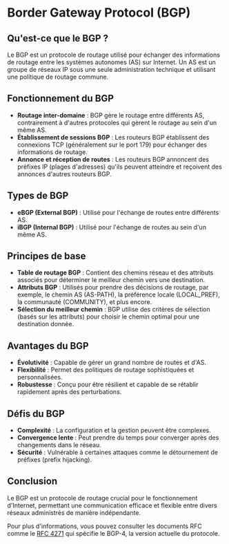 # Border Gateway Protocol (BGP)

## Qu'est-ce que le BGP ?

Le BGP est un protocole de routage utilisé pour échanger des informations de routage entre les systèmes autonomes (AS) sur Internet. Un AS est un groupe de réseaux IP sous une seule administration technique et utilisant une politique de routage commune.

## Fonctionnement du BGP

- **Routage inter-domaine** : BGP gère le routage entre différents AS, contrairement à d'autres protocoles qui gèrent le routage au sein d'un même AS.
- **Établissement de sessions BGP** : Les routeurs BGP établissent des connexions TCP (généralement sur le port 179) pour échanger des informations de routage.
- **Annonce et réception de routes** : Les routeurs BGP annoncent des préfixes IP (plages d'adresses) qu'ils peuvent atteindre et reçoivent des annonces d'autres routeurs BGP.

## Types de BGP

- **eBGP (External BGP)** : Utilisé pour l'échange de routes entre différents AS.
- **iBGP (Internal BGP)** : Utilisé pour l'échange de routes au sein d'un même AS.

## Principes de base

- **Table de routage BGP** : Contient des chemins réseau et des attributs associés pour déterminer le meilleur chemin vers une destination.
- **Attributs BGP** : Utilisés pour prendre des décisions de routage, par exemple, le chemin AS (AS-PATH), la préférence locale (LOCAL_PREF), la communauté (COMMUNITY), et plus encore.
- **Sélection du meilleur chemin** : BGP utilise des critères de sélection (basés sur les attributs) pour choisir le chemin optimal pour une destination donnée.

## Avantages du BGP

- **Évolutivité** : Capable de gérer un grand nombre de routes et d'AS.
- **Flexibilité** : Permet des politiques de routage sophistiquées et personnalisées.
- **Robustesse** : Conçu pour être résilient et capable de se rétablir rapidement après des perturbations.

## Défis du BGP

- **Complexité** : La configuration et la gestion peuvent être complexes.
- **Convergence lente** : Peut prendre du temps pour converger après des changements dans le réseau.
- **Sécurité** : Vulnérable à certaines attaques comme le détournement de préfixes (prefix hijacking).

## Conclusion

Le BGP est un protocole de routage crucial pour le fonctionnement d'Internet, permettant une communication efficace et flexible entre divers réseaux administrés de manière indépendante.

Pour plus d'informations, vous pouvez consulter les documents RFC comme le [RFC 4271](https://tools.ietf.org/html/rfc4271) qui spécifie le BGP-4, la version actuelle du protocole.
